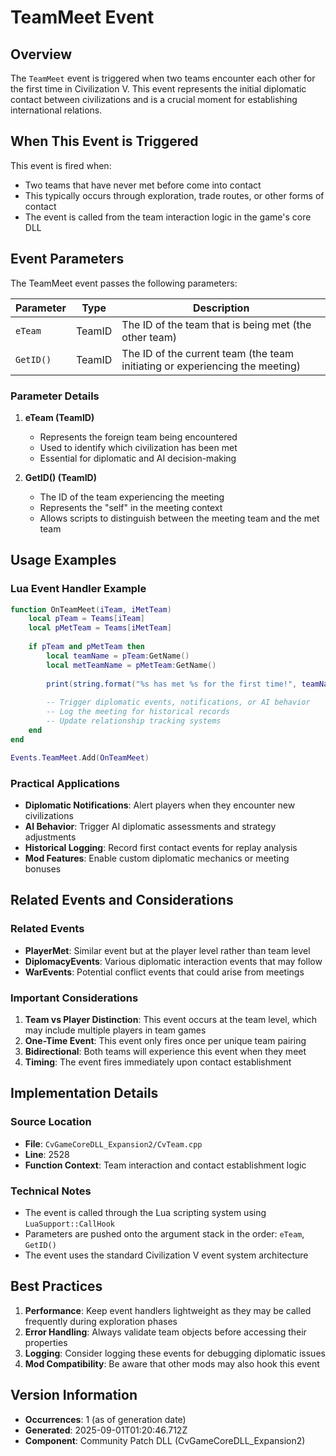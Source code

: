 # TeamMeet Event

## Overview

The `TeamMeet` event is triggered when two teams encounter each other for the first time in Civilization V. This event represents the initial diplomatic contact between civilizations and is a crucial moment for establishing international relations.

## When This Event is Triggered

This event is fired when:
- Two teams that have never met before come into contact
- This typically occurs through exploration, trade routes, or other forms of contact
- The event is called from the team interaction logic in the game's core DLL

## Event Parameters

The TeamMeet event passes the following parameters:

| Parameter | Type | Description |
|-----------|------|-------------|
| `eTeam` | TeamID | The ID of the team that is being met (the other team) |
| `GetID()` | TeamID | The ID of the current team (the team initiating or experiencing the meeting) |

### Parameter Details

1. **eTeam (TeamID)**
   - Represents the foreign team being encountered
   - Used to identify which civilization has been met
   - Essential for diplomatic and AI decision-making

2. **GetID() (TeamID)**
   - The ID of the team experiencing the meeting
   - Represents the "self" in the meeting context
   - Allows scripts to distinguish between the meeting team and the met team

## Usage Examples

### Lua Event Handler Example

```lua
function OnTeamMeet(iTeam, iMetTeam)
    local pTeam = Teams[iTeam]
    local pMetTeam = Teams[iMetTeam]
    
    if pTeam and pMetTeam then
        local teamName = pTeam:GetName()
        local metTeamName = pMetTeam:GetName()
        
        print(string.format("%s has met %s for the first time!", teamName, metTeamName))
        
        -- Trigger diplomatic events, notifications, or AI behavior
        -- Log the meeting for historical records
        -- Update relationship tracking systems
    end
end

Events.TeamMeet.Add(OnTeamMeet)
```

### Practical Applications

- **Diplomatic Notifications**: Alert players when they encounter new civilizations
- **AI Behavior**: Trigger AI diplomatic assessments and strategy adjustments  
- **Historical Logging**: Record first contact events for replay analysis
- **Mod Features**: Enable custom diplomatic mechanics or meeting bonuses

## Related Events and Considerations

### Related Events
- **PlayerMet**: Similar event but at the player level rather than team level
- **DiplomacyEvents**: Various diplomatic interaction events that may follow
- **WarEvents**: Potential conflict events that could arise from meetings

### Important Considerations

1. **Team vs Player Distinction**: This event occurs at the team level, which may include multiple players in team games
2. **One-Time Event**: This event only fires once per unique team pairing
3. **Bidirectional**: Both teams will experience this event when they meet
4. **Timing**: The event fires immediately upon contact establishment

## Implementation Details

### Source Location
- **File**: `CvGameCoreDLL_Expansion2/CvTeam.cpp`
- **Line**: 2528
- **Function Context**: Team interaction and contact establishment logic

### Technical Notes
- The event is called through the Lua scripting system using `LuaSupport::CallHook`
- Parameters are pushed onto the argument stack in the order: `eTeam`, `GetID()`
- The event uses the standard Civilization V event system architecture

## Best Practices

1. **Performance**: Keep event handlers lightweight as they may be called frequently during exploration phases
2. **Error Handling**: Always validate team objects before accessing their properties
3. **Logging**: Consider logging these events for debugging diplomatic issues
4. **Mod Compatibility**: Be aware that other mods may also hook this event

## Version Information

- **Occurrences**: 1 (as of generation date)
- **Generated**: 2025-09-01T01:20:46.712Z
- **Component**: Community Patch DLL (CvGameCoreDLL_Expansion2)
